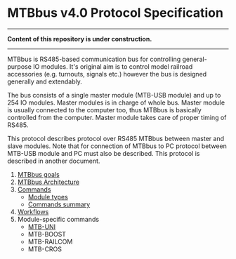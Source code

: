 MTBbus v4.0 Protocol Specification
==================================

---

**Content of this repository is under construction.**

---

MTBbus is RS485-based communication bus for controlling general-purpose IO
modules. It's original aim is to control model railroad accessories (e.g.
turnouts, signals etc.) however the bus is designed generally and extendably.

The bus consists of a single master module (MTB-USB module) and up to 254
IO modules. Master modules is in charge of whole bus. Master module is usually
connected to the computer too, thus MTBbus is basically controlled from the
computer. Master module takes care of proper timing of RS485.

This protocol describes protocol over RS485 MTBbus between master and slave
modules. Note that for connection of MTBbus to PC protocol between MTB-USB
module and PC must also be described. This protocol is described in another
document.

 1. [MTBbus goals](goals.md)
 2. [MTBbus Architecture](architecture.md)
 3. [Commands](commands.md)
    - [Module types](module-types.md)
    - [Commands summary](commands-summary.md)
 4. [Workflows](workflows.md)
 5. Module-specific commands
    - [MTB-UNI](modules/uni.md)
    - MTB-BOOST
    - MTB-RAILCOM
    - MTB-CROS
